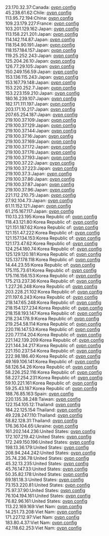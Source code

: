 23.170.32.37:Canada: [ovpn config](vpn/23_170_32_37.ovpn)  
45.238.61.62:Chile: [ovpn config](vpn/45_238_61_62.ovpn)  
113.95.72.194:China: [ovpn config](vpn/113_95_72_194.ovpn)  
109.23.179.227:France: [ovpn config](vpn/109_23_179_227.ovpn)  
103.201.129.162:Japan: [ovpn config](vpn/103_201_129_162.ovpn)  
113.158.221.201:Japan: [ovpn config](vpn/113_158_221_201.ovpn)  
114.142.114.87:Japan: [ovpn config](vpn/114_142_114_87.ovpn)  
118.154.90.191:Japan: [ovpn config](vpn/118_154_90_191.ovpn)  
118.157.184.157:Japan: [ovpn config](vpn/118_157_184_157.ovpn)  
119.25.252.243:Japan: [ovpn config](vpn/119_25_252_243.ovpn)  
125.204.26.10:Japan: [ovpn config](vpn/125_204_26_10.ovpn)  
126.77.29.105:Japan: [ovpn config](vpn/126_77_29_105.ovpn)  
150.249.156.59:Japan: [ovpn config](vpn/150_249_156_59.ovpn)  
153.136.115.243:Japan: [ovpn config](vpn/153_136_115_243.ovpn)  
153.167.79.148:Japan: [ovpn config](vpn/153_167_79_148.ovpn)  
153.220.252.7:Japan: [ovpn config](vpn/153_220_252_7.ovpn)  
153.223.159.210:Japan: [ovpn config](vpn/153_223_159_210.ovpn)  
180.16.239.107:Japan: [ovpn config](vpn/180_16_239_107.ovpn)  
182.171.111.197:Japan: [ovpn config](vpn/182_171_111_197.ovpn)  
203.171.10.217:Japan: [ovpn config](vpn/203_171_10_217.ovpn)  
207.65.254.187:Japan: [ovpn config](vpn/207_65_254_187.ovpn)  
219.100.37.109:Japan: [ovpn config](vpn/219_100_37_109.ovpn)  
219.100.37.129:Japan: [ovpn config](vpn/219_100_37_129.ovpn)  
219.100.37.144:Japan: [ovpn config](vpn/219_100_37_144.ovpn)  
219.100.37.16:Japan: [ovpn config](vpn/219_100_37_16.ovpn)  
219.100.37.169:Japan: [ovpn config](vpn/219_100_37_169.ovpn)  
219.100.37.172:Japan: [ovpn config](vpn/219_100_37_172.ovpn)  
219.100.37.176:Japan: [ovpn config](vpn/219_100_37_176.ovpn)  
219.100.37.193:Japan: [ovpn config](vpn/219_100_37_193.ovpn)  
219.100.37.22:Japan: [ovpn config](vpn/219_100_37_22.ovpn)  
219.100.37.223:Japan: [ovpn config](vpn/219_100_37_223.ovpn)  
219.100.37.3:Japan: [ovpn config](vpn/219_100_37_3.ovpn)  
219.100.37.86:Japan: [ovpn config](vpn/219_100_37_86.ovpn)  
219.100.37.87:Japan: [ovpn config](vpn/219_100_37_87.ovpn)  
219.100.37.96:Japan: [ovpn config](vpn/219_100_37_96.ovpn)  
221.112.210.75:Japan: [ovpn config](vpn/221_112_210_75.ovpn)  
27.92.104.73:Japan: [ovpn config](vpn/27_92_104_73.ovpn)  
61.11.152.121:Japan: [ovpn config](vpn/61_11_152_121.ovpn)  
61.215.167.117:Japan: [ovpn config](vpn/61_215_167_117.ovpn)  
110.13.23.195:Korea Republic of: [ovpn config](vpn/110_13_23_195.ovpn)  
118.43.121.80:Korea Republic of: [ovpn config](vpn/118_43_121_80.ovpn)  
121.151.187.62:Korea Republic of: [ovpn config](vpn/121_151_187_62.ovpn)  
121.151.47.222:Korea Republic of: [ovpn config](vpn/121_151_47_222.ovpn)  
121.157.134.153:Korea Republic of: [ovpn config](vpn/121_157_134_153.ovpn)  
121.173.47.62:Korea Republic of: [ovpn config](vpn/121_173_47_62.ovpn)  
124.254.180.74:Korea Republic of: [ovpn config](vpn/124_254_180_74.ovpn)  
125.129.120.181:Korea Republic of: [ovpn config](vpn/125_129_120_181.ovpn)  
125.137.178.118:Korea Republic of: [ovpn config](vpn/125_137_178_118.ovpn)  
14.44.23.55:Korea Republic of: [ovpn config](vpn/14_44_23_55.ovpn)  
175.115.73.61:Korea Republic of: [ovpn config](vpn/175_115_73_61.ovpn)  
175.116.156.153:Korea Republic of: [ovpn config](vpn/175_116_156_153.ovpn)  
175.213.237.36:Korea Republic of: [ovpn config](vpn/175_213_237_36.ovpn)  
1.227.26.248:Korea Republic of: [ovpn config](vpn/1_227_26_248.ovpn)  
203.228.21.102:Korea Republic of: [ovpn config](vpn/203_228_21_102.ovpn)  
211.197.6.243:Korea Republic of: [ovpn config](vpn/211_197_6_243.ovpn)  
218.147.65.248:Korea Republic of: [ovpn config](vpn/218_147_65_248.ovpn)  
218.154.127.234:Korea Republic of: [ovpn config](vpn/218_154_127_234.ovpn)  
218.158.193.147:Korea Republic of: [ovpn config](vpn/218_158_193_147.ovpn)  
218.234.178.9:Korea Republic of: [ovpn config](vpn/218_234_178_9.ovpn)  
219.254.58.114:Korea Republic of: [ovpn config](vpn/219_254_58_114.ovpn)  
220.116.147.53:Korea Republic of: [ovpn config](vpn/220_116_147_53.ovpn)  
220.77.114.204:Korea Republic of: [ovpn config](vpn/220_77_114_204.ovpn)  
221.142.139.209:Korea Republic of: [ovpn config](vpn/221_142_139_209.ovpn)  
221.144.34.217:Korea Republic of: [ovpn config](vpn/221_144_34_217.ovpn)  
221.150.237.54:Korea Republic of: [ovpn config](vpn/221_150_237_54.ovpn)  
222.98.186.40:Korea Republic of: [ovpn config](vpn/222_98_186_40.ovpn)  
49.169.106.141:Korea Republic of: [ovpn config](vpn/49_169_106_141.ovpn)  
58.126.54.26:Korea Republic of: [ovpn config](vpn/58_126_54_26.ovpn)  
58.226.252.116:Korea Republic of: [ovpn config](vpn/58_226_252_116.ovpn)  
58.227.254.231:Korea Republic of: [ovpn config](vpn/58_227_254_231.ovpn)  
59.10.221.161:Korea Republic of: [ovpn config](vpn/59_10_221_161.ovpn)  
59.25.43.187:Korea Republic of: [ovpn config](vpn/59_25_43_187.ovpn)  
188.76.85.163:Spain: [ovpn config](vpn/188_76_85_163.ovpn)  
220.135.38.248:Taiwan: [ovpn config](vpn/220_135_38_248.ovpn)  
122.154.105.12:Thailand: [ovpn config](vpn/122_154_105_12.ovpn)  
184.22.125.154:Thailand: [ovpn config](vpn/184_22_125_154.ovpn)  
49.228.247.110:Thailand: [ovpn config](vpn/49_228_247_110.ovpn)  
58.82.128.31:Thailand: [ovpn config](vpn/58_82_128_31.ovpn)  
176.36.104.65:Ukraine: [ovpn config](vpn/176_36_104_65.ovpn)  
161.202.144.236:United States: [ovpn config](vpn/161_202_144_236.ovpn)  
172.107.219.42:United States: [ovpn config](vpn/172_107_219_42.ovpn)  
172.249.150.196:United States: [ovpn config](vpn/172_249_150_196.ovpn)  
198.13.36.179:United States: [ovpn config](vpn/198_13_36_179.ovpn)  
208.94.244.242:United States: [ovpn config](vpn/208_94_244_242.ovpn)  
35.74.236.78:United States: [ovpn config](vpn/35_74_236_78.ovpn)  
45.32.13.235:United States: [ovpn config](vpn/45_32_13_235.ovpn)  
45.76.147.33:United States: [ovpn config](vpn/45_76_147_33.ovpn)  
50.35.82.178:United States: [ovpn config](vpn/50_35_82_178.ovpn)  
69.181.18.3:United States: [ovpn config](vpn/69_181_18_3.ovpn)  
73.153.220.81:United States: [ovpn config](vpn/73_153_220_81.ovpn)  
75.97.37.90:United States: [ovpn config](vpn/75_97_37_90.ovpn)  
76.104.194.161:United States: [ovpn config](vpn/76_104_194_161.ovpn)  
76.82.96.161:United States: [ovpn config](vpn/76_82_96_161.ovpn)  
113.22.169.169:Viet Nam: [ovpn config](vpn/113_22_169_169.ovpn)  
14.251.73.208:Viet Nam: [ovpn config](vpn/14_251_73_208.ovpn)  
171.227.12.97:Viet Nam: [ovpn config](vpn/171_227_12_97.ovpn)  
183.80.4.37:Viet Nam: [ovpn config](vpn/183_80_4_37.ovpn)  
42.118.62.253:Viet Nam: [ovpn config](vpn/42_118_62_253.ovpn)  
